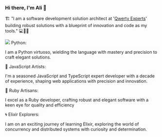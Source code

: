 ### Hi there, I'm Ali   👋
🏗️ "I am a software development solution architect at '<a href="https://qwertyexperts.com/">Qwerty Experts</a>' building robust solutions with a blueprint of innovation and code as my tools." 💻🔧🏢

<img src="https://www.google.com/url?sa=i&url=https%3A%2F%2Fwww.iconfinder.com%2Ficons%2F4518857%2Fpython_icon&psig=AOvVaw3dsinUpPV83fIbG66R4Gz2&ust=1697831144651000&source=images&cd=vfe&ved=0CBEQjRxqFwoTCICYm4TwgoIDFQAAAAAdAAAAABAE" /> Python:

I am a Python virtuoso, wielding the language with mastery and precision to craft elegant solutions.

🚀 JavaScript Artists:

I'm a seasoned JavaScript and TypeScript expert developer with a decade of experience, shaping web applications with precision and innovation.


💎 Ruby Artisans:

I excel as a Ruby developer, crafting robust and elegant software with a keen eye for quality and efficiency


🌀 Elixir Explorers:

I am on an exciting journey of learning Elixir, exploring the world of concurrency and distributed systems with curiosity and determination.


<!--
**haffizaliraza/haffizaliraza** is a ✨ _special_ ✨ repository because its `README.md` (this file) appears on your GitHub profile.



-->
